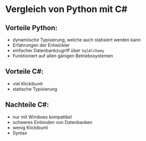 # Vergleich von Python mit C#
## Vorteile Python:
- dynamiische Typisierung, welche auch statisiert werden kann
- Erfahrungen der Entwickler
- einfacher Datenbankzugriff über <code>SqlAlchemy</code>
- Funktioniert auf allen gänigen Betriebssystemen

## Vorteile C#:
- viel Klickibunti
- statische Typisierung

## Nachteile C#:
- nur mit Windows kompatibel
- schweres Einbinden von Datenbanken
- wenig Klickibunti
- Syntax
